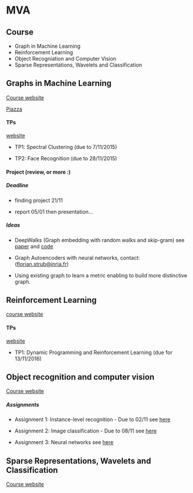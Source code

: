 # MVA

## Course

- Graph in Machine Learning
- Reinforcement Learning
- Object Recogniation and Computer Vision
- Sparse Representations, Wavelets and Classification


## Graphs in Machine Learning

[Course website](http://researchers.lille.inria.fr/~valko/hp/mva-ml-graphs.php)

[Piazza](https://piazza.com/ens-cachan.fr/fall2016/mvagraphsml)

#### TPs
[website](http://researchers.lille.inria.fr/~calandri/teaching.html)

- TP1: Spectral Clustering (due to 7/11/2015)

- TP2: Face Recognition (due to 28/11/2015)


#### Project (review, or more :) 

##### Deadline 

- finding project 21/11

- report 05/01 then presentation...

##### Ideas

- DeepWalks (Graph embedding with random walks and skip-gram)
see [paper](https://arxiv.org/pdf/1403.6652v2.pdf) and [code](https://github.com/phanein/deepwalk)

- Graph Autoencoders with neural networks, contact: (florian.strub@inria.fr)

- Using existing graph to learn a metric enabling to build more distinctive graph.

## Reinforcement Learning

[course website](http://researchers.lille.inria.fr/~lazaric/Webpage/Teaching.html)

#### TPs
[website](http://chercheurs.lille.inria.fr/ekaufman/teaching.html)

- TP1: Dynamic Programming and Reinforcement Learning (due for 13/11/2016)


## Object recognition and computer vision

[Course website](http://www.di.ens.fr/willow/teaching/recvis16/)

##### Assignments

- Assignment 1: Instance-level recognition - Due to 02/11
	see [here](http://www.di.ens.fr/willow/teaching/recvis16/assignment1/)

- Assignment 2: Image classification - Due to 08/11
	see [here](http://www.di.ens.fr/willow/teaching/recvis16/assignment2/)

- Assignment 3: Neural networks
	see [here](http://www.di.ens.fr/willow/teaching/recvis16/assignment3/)


## Sparse Representations, Wavelets and Classification

[Course website](http://www.di.ens.fr/~mallat/coursMVA2016.html)